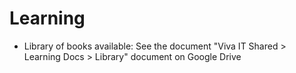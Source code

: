 # Learning

* Library of books available: See the document "Viva IT Shared > Learning Docs > Library" document on Google Drive
